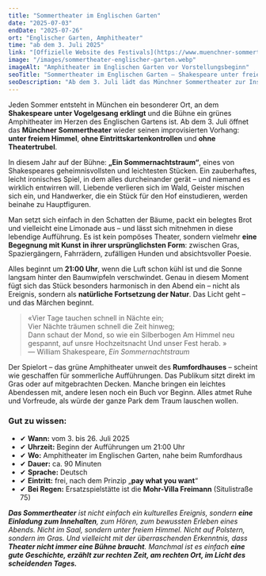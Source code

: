 ```yaml
---
title: "Sommertheater im Englischen Garten"
date: "2025-07-03"
endDate: "2025-07-26"
ort: "Englischer Garten, Amphitheater"
time: "ab dem 3. Juli 2025"
link: "[Offizielle Website des Festivals](https://www.muenchner-sommertheater.de/)"
image: "/images/sommertheater-englischer-garten.webp"
imageAlt: "Amphitheater im Englischen Garten vor Vorstellungsbeginn"
seoTitle: "Sommertheater im Englischen Garten — Shakespeare unter freiem Himmel in München"
seoDescription: "Ab dem 3. Juli lädt das Münchner Sommertheater zur Inszenierung von 'Ein Sommernachtstraum' im Englischen Garten ein. Eintritt frei, Aufführungen auf Deutsch."
---
```


Jeden Sommer entsteht in München ein besonderer Ort, an dem **Shakespeare unter Vogelgesang erklingt** und die Bühne ein grünes Amphitheater im Herzen des Englischen Gartens ist. Ab dem 3. Juli öffnet das **Münchner Sommertheater** wieder seinen improvisierten Vorhang: **unter freiem Himmel**, **ohne Eintrittskartenkontrollen** und **ohne Theatertrubel**.

In diesem Jahr auf der Bühne: **„Ein Sommernachtstraum“**, eines von Shakespeares geheimnisvollsten und leichtesten Stücken. Ein zauberhaftes, leicht ironisches Spiel, in dem alles durcheinander gerät – und niemand es wirklich entwirren will. Liebende verlieren sich im Wald, Geister mischen sich ein, und Handwerker, die ein Stück für den Hof einstudieren, werden beinahe zu Hauptfiguren.

Man setzt sich einfach in den Schatten der Bäume, packt ein belegtes Brot und vielleicht eine Limonade aus – und lässt sich mitnehmen in diese lebendige Aufführung. Es ist kein pompöses Theater, sondern vielmehr **eine Begegnung mit Kunst in ihrer ursprünglichsten Form**: zwischen Gras, Spaziergängern, Fahrrädern, zufälligen Hunden und absichtsvoller Poesie.

Alles beginnt um **21:00 Uhr**, wenn die Luft schon kühl ist und die Sonne langsam hinter den Baumwipfeln verschwindet. Genau in diesem Moment fügt sich das Stück besonders harmonisch in den Abend ein – nicht als Ereignis, sondern als **natürliche Fortsetzung der Natur**. Das Licht geht – und das Märchen beginnt.

> «Vier Tage tauchen schnell in Nächte ein;  
> Vier Nächte träumen schnell die Zeit hinweg;  
> Dann schaut der Mond, so wie ein Silberbogen
> Am Himmel neu gespannt, auf unsre Hochzeitsnacht
> Und unser Fest herab. »   
> — William Shakespeare, *Ein Sommernachtstraum*

Der Spielort – das grüne Amphitheater unweit des **Rumfordhauses** – scheint wie geschaffen für sommerliche Aufführungen. Das Publikum sitzt direkt im Gras oder auf mitgebrachten Decken. Manche bringen ein leichtes Abendessen mit, andere lesen noch ein Buch vor Beginn. Alles atmet Ruhe und Vorfreude, als würde der ganze Park dem Traum lauschen wollen.

### Gut zu wissen:

- ✔ **Wann:** vom 3. bis 26. Juli 2025  
- ✔ **Uhrzeit:** Beginn der Aufführungen um 21:00 Uhr  
- ✔ **Wo:** Amphitheater im Englischen Garten, nahe beim Rumfordhaus  
- ✔ **Dauer:** ca. 90 Minuten  
- ✔ **Sprache:** Deutsch  
- ✔ **Eintritt:** frei, nach dem Prinzip „**pay what you want**“  
- ✔ **Bei Regen:** Ersatzspielstätte ist die **Mohr-Villa Freimann** (Situlistraße 75)

_**Das Sommertheater** ist nicht einfach ein kulturelles Ereignis, sondern **eine Einladung zum Innehalten**, zum Hören, zum bewussten Erleben eines Abends. Nicht im Saal, sondern unter freiem Himmel. Nicht auf Polstern, sondern im Gras. Und vielleicht mit der überraschenden Erkenntnis, dass **Theater nicht immer eine Bühne braucht**. Manchmal ist es einfach **eine gute Geschichte, erzählt zur rechten Zeit, am rechten Ort, im Licht des scheidenden Tages.**_
